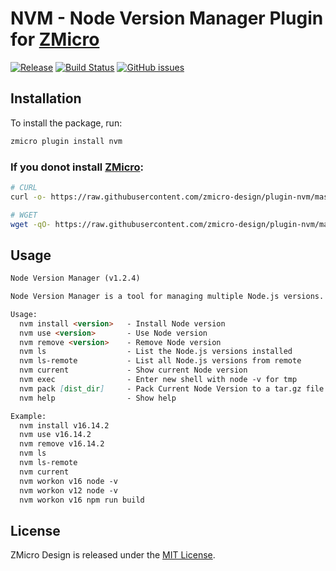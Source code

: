 # NVM - Node Version Manager Plugin for [ZMicro](https://github.com/zcorky/zmicro)

[![Release](https://img.shields.io/github/tag/zmicro-design/plugin-nvm.svg?label=Release)](https://github.com/zmicro-design/plugin-nvm/tags)
[![Build Status](https://github.com/zmicro-design/plugin-nvm/actions/workflows/test.yml/badge.svg?branch=master)](https://github.com/zmicro-design/plugin-nvm/actions/workflows/test.yml)
[![GitHub issues](https://img.shields.io/github/issues/zmicro-design/plugin-nvm.svg)](https://github.com/zmicro-design/plugin-nvm/issues)

## Installation

To install the package, run:

```bash
zmicro plugin install nvm
```

### If you donot install [ZMicro](https://github.com/zcorky/zmicro):

```bash
# CURL
curl -o- https://raw.githubusercontent.com/zmicro-design/plugin-nvm/master/install | bash

# WGET
wget -qO- https://raw.githubusercontent.com/zmicro-design/plugin-nvm/master/install | bash
```

## Usage

```markdown
Node Version Manager (v1.2.4)

Node Version Manager is a tool for managing multiple Node.js versions.

Usage:
  nvm install <version>   - Install Node version
  nvm use <version>       - Use Node version
  nvm remove <version>    - Remove Node version
  nvm ls                  - List the Node.js versions installed
  nvm ls-remote           - List all Node.js versions from remote
  nvm current             - Show current Node version
  nvm exec                - Enter new shell with node -v for tmp
  nvm pack [dist_dir]     - Pack Current Node Version to a tar.gz file
  nvm help                - Show help

Example:
  nvm install v16.14.2
  nvm use v16.14.2
  nvm remove v16.14.2
  nvm ls
  nvm ls-remote
  nvm current
  nvm workon v16 node -v
  nvm workon v12 node -v
  nvm workon v16 npm run build
```

## License

ZMicro Design is released under the [MIT License](./LICENSE).
